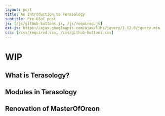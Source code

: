 ```yaml
---
layout: post
title: An introduction to Terasology
subtitle: Pre-GSoC post
js: [/js/github-buttons.js, /js/required.js]
ext-js: https://ajax.googleapis.com/ajax/libs/jquery/1.12.0/jquery.min.js
css: [/css/required.css, /css/github-buttons.css]
---
```

# WIP
## What is Terasology?
## Modules in Terasology
## Renovation of MasterOfOreon

